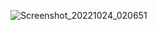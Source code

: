 ![Screenshot_20221024_020651](https://user-images.githubusercontent.com/38187462/202604516-ecca9497-5b8f-453e-a1e7-25436ce55bc4.png)
